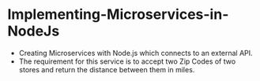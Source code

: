 # Implementing-Microservices-in-NodeJs

  * Creating Microservices with Node.js which connects to an external API.
  * The requirement for this service is to accept two Zip Codes of two stores and return the distance between them in miles.
